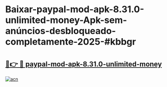 # Baixar-paypal-mod-apk-8.31.0-unlimited-money-Apk-sem-anúncios-desbloqueado-completamente-2025-#kbbgr

# <h2><a href="https://ainizakaria.my?title=paypal-mod-apk-8.31.0-unlimited-money&ref=24M">🔗👉 🔴 paypal-mod-apk-8.31.0-unlimited-money</a></h2>

[![acn](https://github.com/user-attachments/assets/0f9c940e-d8b0-45ae-aac7-cd30a18b3e1c)](https://ainizakaria.my?title=paypal-mod-apk-8.31.0-unlimited-money&ref=24M)

